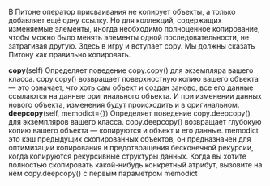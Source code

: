<p>В Питоне оператор присваивания не копирует объекты, а только добавляет ещё одну ссылку. 
Но для коллекций, содержащих изменяемые элементы, иногда необходимо полноценное копирование, 
чтобы можно было менять элементы одной последовательности, не затрагивая другую. 
Здесь в игру и вступает copy. Мы должны сказать Питону как правильно копировать.</p>
<p><strong>copy</strong>(self)                       Определяет поведение copy.copy() для экземпляра вашего класса. 
                                     copy.copy() возвращает поверхностную копию вашего объекта — это означает, 
                                     что хоть сам объект и создан заново, все его данные ссылаются на данные оригинального объекта. 
                                     И при изменении данных нового объекта, изменения будут происходить и в оригинальном.
<strong>deepcopy</strong>(self, memodict={})      Определяет поведение copy.deepcopy() для экземпляров вашего класса. 
                                     copy.deepcopy() возвращает глубокую копию вашего объекта — копируются и объект и его данные. 
                                     memodict это кэш предыдущих скопированных объектов, он предназначен для оптимизации 
                                     копирования и предотвращения бесконечной рекурсии, когда копируются рекурсивные структуры данных. 
                                     Когда вы хотите полностью скопировать какой-нибудь конкретный атрибут, 
                                     вызовите на нём copy.deepcopy() с первым параметром memodict</p>